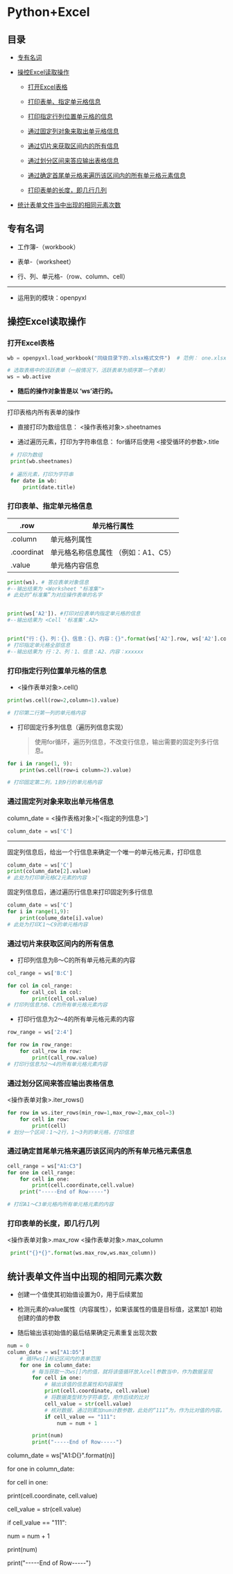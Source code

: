 # Python+Excel

## 目录

*   [专有名词](#专有名词)

*   [操控Excel读取操作](#操控excel读取操作)

    *   [打开Excel表格](#打开excel表格)

    *   [打印表单、指定单元格信息](#打印表单指定单元格信息)

    *   [打印指定行列位置单元格的信息](#打印指定行列位置单元格的信息)

    *   [通过固定列对象来取出单元格信息](#通过固定列对象来取出单元格信息)

    *   [通过切片来获取区间内的所有信息](#通过切片来获取区间内的所有信息)

    *   [通过划分区间来答应输出表格信息](#通过划分区间来答应输出表格信息)

    *   [通过确定首尾单元格来遍历该区间内的所有单元格元素信息](#通过确定首尾单元格来遍历该区间内的所有单元格元素信息)

    *   [打印表单的长度，即几行几列](#打印表单的长度即几行几列)

*   [统计表单文件当中出现的相同元素次数](#统计表单文件当中出现的相同元素次数)

## 专有名词

*   工作簿-（workbook）

*   表单-（worksheet）

*   行、列、单元格-（row、column、cell）

***

*   运用到的模块：openpyxl

## 操控Excel读取操作

### 打开Excel表格

```python
wb = openpyxl.load_workbook("同级目录下的.xlsx格式文件")  # 范例： one.xlsx

# 选取表格中的活跃表单（一般情况下，活跃表单为顺序第一个表单）
ws = wb.active
```

*   **随后的操作对象皆是以 ‘ws’进行的。**

***

打印表格内所有表单的操作

*   直接打印为数组信息：  <操作表格对象>.sheetnames

*   通过遍历元素，打印为字符串信息： for循环后使用   <接受循环的参数>.title

```python
 # 打印为数组
 print(wb.sheetnames)
 
 # 遍历元素，打印为字符串
 for date in wb:
     print(date.title)
```

### 打印表单、指定单元格信息

| .row       | 单元格行属性                  |
| ---------- | ----------------------- |
| .column    | 单元格列属性                  |
| .coordinat | 单元格名称信息属性    （例如：A1、C5） |
| .value     | 单元格内容信息                 |

```python
print(ws). # 答应表单对象信息
#--输出结果为 <Worksheet "标准集">
# 此处的“标准集”为对应操作表单的名字


print(ws['A2']). #打印对应表单内指定单元格的信息
#--输出结果为 <Cell '标准集'.A2>


print("行：{}、列：{}、信息：{}、内容：{}".format(ws['A2'].row, ws['A2'].column, ws['A2'].coordinat, ws['A2'].value)) 
# 打印指定单元格全部信息
#--输出结果为 行：2、列：1、信息：A2、内容：xxxxxx
```

### 打印指定行列位置单元格的信息

*   <操作表单对象>.cell()

```python
print(ws.cell(row=2,column=1).value)

# 打印第二行第一列的单元格内容
```

*   打印固定行多列信息（遍历列信息实现）

    > 使用for循环，遍历列信息，不改变行信息，输出需要的固定列多行信息。

```python
for i in range(1, 9):
    print(ws.cell(row=i column=2).value)

# 打印固定第二列，1到9行的单元格内容
```

### 通过固定列对象来取出单元格信息

column\_date = <操作表格对象>\['<指定的列信息>']

```python
column_date = ws['C']
```

***

固定列信息后，给出一个行信息来确定一个唯一的单元格元素，打印信息

```python
column_date = ws['C']
print(column_date[2].value)
# 此处为打印单元格C2元素的内容
```

固定列信息后，通过遍历行信息来打印固定列多行信息

```python
column_date = ws['C']
for i in range(1,9):
    print(colume_date[i].value)
# 此处为打印C1～C9的单元格内容
```

### 通过切片来获取区间内的所有信息

*   打印列信息为B～C的所有单元格元素的内容

```python
col_range = ws['B:C']

for col in col_range:
    for call_col in col:
        print(cell_col.value)
# 打印列信息为B、C的所有单元格元素内容

```

*   打印行信息为2～4的所有单元格元素的内容

```python
row_range = ws['2:4']

for row in row_range:
    for call_row in row:
        print(call_row.value)
# 打印行信息为2～4的所有单元格元素内容
```

### 通过划分区间来答应输出表格信息

<操作表单对象>.iter\_rows()

```python
for row in ws.iter_rows(min_row=1,max_row=2,max_col=3)
    for cell in row:
        print(cell)
# 划分一个区间：1～2行，1～3列的单元格，打印信息
```

### 通过确定首尾单元格来遍历该区间内的所有单元格元素信息

```python
cell_range = ws["A1:C3"]
for one in cell_range:
    for cell in one:
        print(cell.coordinate,cell.value)
    print("-----End of Row-----")

# 打印A1～C3单元格内所有单元格元素的内容
```

### 打印表单的长度，即几行几列

<操作表单对象>.max\_row        <操作表单对象>.max\_column

```python
 print("{}*{}".format(ws.max_row,ws.max_column))
```

## 统计表单文件当中出现的相同元素次数

*   创建一个值使其初始值设置为0，用于后续累加

*   检测元素的value属性（内容属性），如果该属性的值是目标值，这累加1 初始创建的值的参数

*   随后输出该初始值的最后结果确定元素重复出现次数

```python
num = 0
column_date = ws["A1:D5"]
    # 循环ws[]标记区间内的表单范围
    for one in column_date:
        # 每当获取一次ws[]内的值，就将该值循环放入cell参数当中，作为数据呈现
        for cell in one:
            # 输出该值的信息属性和内容属性
            print(cell.coordinate, cell.value)
            # 将数据类型转为字符串型，用作后续的比对
            cell_value = str(cell.value)
            # 核对数据，通过则累加num计数参数，此处的“111”为，作为比对值的内容。
            if cell_value == "111":
                num = num + 1

        print(num)
        print("-----End of Row-----")

```

column\_date = ws\["A1:D{}".format(n)]

for one in column\_date:

for cell in one:

print(cell.coordinate, cell.value)

cell\_value = str(cell.value)

if cell\_value == "111":

num = num + 1

print(num)

print("-----End of Row-----")
